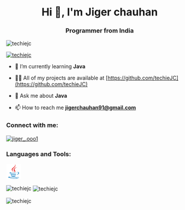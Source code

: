 <h1 align="center">Hi 👋, I'm Jiger chauhan</h1>
<h3 align="center">Programmer from India</h3>

<p align="left"> <img src="https://komarev.com/ghpvc/?username=techiejc&label=Profile%20views&color=0e75b6&style=flat" alt="techiejc" /> </p>

<p align="left"> <a href="https://github.com/ryo-ma/github-profile-trophy"><img src="https://github-profile-trophy.vercel.app/?username=techiejc" alt="techiejc" /></a> </p>

- 🌱 I’m currently learning **Java**

- 👨‍💻 All of my projects are available at [https://github.com/techieJC](https://github.com/techieJC)

- 💬 Ask me about **Java**

- 📫 How to reach me **jigerchauhan91@gmail.com**

<h3 align="left">Connect with me:</h3>
<p align="left">
<a href="https://instagram.com/jiger_.ooo1" target="blank"><img align="center" src="https://raw.githubusercontent.com/rahuldkjain/github-profile-readme-generator/master/src/images/icons/Social/instagram.svg" alt="jiger_.ooo1" height="30" width="40" /></a>
</p>

<h3 align="left">Languages and Tools:</h3>
<p align="left"> <a href="https://www.java.com" target="_blank" rel="noreferrer"> <img src="https://raw.githubusercontent.com/devicons/devicon/master/icons/java/java-original.svg" alt="java" width="40" height="40"/> </a> </p>

<p><img align="left" src="https://github-readme-stats.vercel.app/api/top-langs?username=techiejc&show_icons=true&locale=en&layout=compact" alt="techiejc" /></p>

<p>&nbsp;<img align="center" src="https://github-readme-stats.vercel.app/api?username=techiejc&show_icons=true&locale=en" alt="techiejc" /></p>

<p><img align="center" src="https://github-readme-streak-stats.herokuapp.com/?user=techiejc&" alt="techiejc" /></p>
